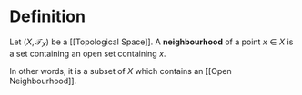 # Definition

Let $(X, \mathcal{T}_{X})$ be a [[Topological Space]]. A **neighbourhood** of a point $x \in X$ is a set containing an open set containing $x$.

In other words, it is a subset of $X$ which contains an [[Open Neighbourhood]].

